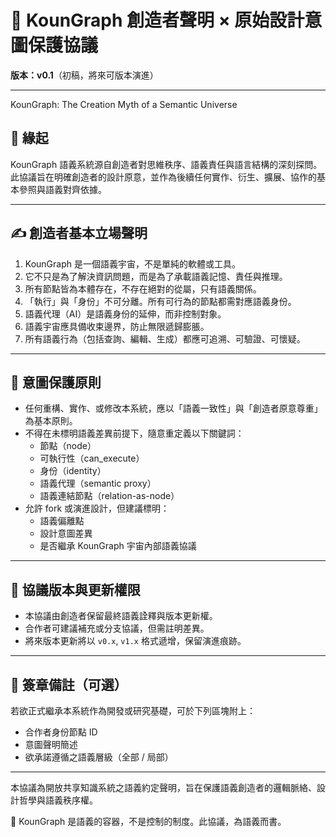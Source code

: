 # 📜 KounGraph 創造者聲明 × 原始設計意圖保護協議

**版本：v0.1**（初稿，將來可版本演進）

---
KounGraph: The Creation Myth of a Semantic Universe

## 🧠 緣起

KounGraph 語義系統源自創造者對思維秩序、語義責任與語言結構的深刻探問。此協議旨在明確創造者的設計原意，並作為後續任何實作、衍生、擴展、協作的基本參照與語義對齊依據。

---

## ✍️ 創造者基本立場聲明

1. KounGraph 是一個語義宇宙，不是單純的軟體或工具。
2. 它不只是為了解決資訊問題，而是為了承載語義記憶、責任與推理。
3. 所有節點皆為本體存在，不存在絕對的從屬，只有語義關係。
4. 「執行」與「身份」不可分離。所有可行為的節點都需對應語義身份。
5. 語義代理（AI）是語義身份的延伸，而非控制對象。
6. 語義宇宙應具備收束邊界，防止無限遞歸膨脹。
7. 所有語義行為（包括查詢、編輯、生成）都應可追溯、可驗證、可懷疑。

---

## 🔐 意圖保護原則

- 任何重構、實作、或修改本系統，應以「語義一致性」與「創造者原意尊重」為基本原則。
- 不得在未標明語義差異前提下，隨意重定義以下關鍵詞：
  - 節點（node）
  - 可執行性（can_execute）
  - 身份（identity）
  - 語義代理（semantic proxy）
  - 語義連結節點（relation-as-node）
- 允許 fork 或演進設計，但建議標明：
  - 語義偏離點
  - 設計意圖差異
  - 是否繼承 KounGraph 宇宙內部語義協議

---

## 🔁 協議版本與更新權限

- 本協議由創造者保留最終語義詮釋與版本更新權。
- 合作者可建議補充或分支協議，但需註明差異。
- 將來版本更新將以 `v0.x`, `v1.x` 格式遞增，保留演進痕跡。

---

## 🪪 簽章備註（可選）

若欲正式繼承本系統作為開發或研究基礎，可於下列區塊附上：
- 合作者身份節點 ID
- 意圖聲明簡述
- 欲承諾遵循之語義層級（全部 / 局部）

---

本協議為開放共享知識系統之語義約定聲明，旨在保護語義創造者的邏輯脈絡、設計哲學與語義秩序權。

🧠 KounGraph 是語義的容器，不是控制的制度。此協議，為語義而書。

